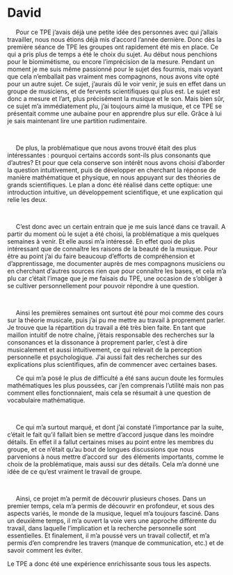 # David

<p>&nbsp;&nbsp;&nbsp;&nbsp;
	Pour ce TPE j’avais déjà une petite idée des personnes avec qui j’allais travailler, nous nous étions déjà mis d’accord l’année dernière. Donc dès la première séance de TPE les groupes ont rapidement été mis en place. Ce qui a pris plus de temps a été le choix du sujet. Au début nous penchions pour le biomimétisme, ou encore l’imprécision de la mesure. Pendant un moment je me suis même passionné pour le sujet des fourmis, mais voyant que cela n’emballait pas vraiment mes compagnons, nous avons vite opté pour un autre sujet. Ce sujet, j’aurais dû le voir venir, je suis en effet dans un groupe de musiciens, et de fervents scientifiques qui plus est. Le sujet est donc a mesure et l’art, plus précisément la musique et le son. Mais bien sûr, ce sujet m’a immédiatement plu, j’ai toujours aimé la musique, et ce TPE se présentait comme une aubaine pour en apprendre plus sur elle. Grâce à lui je sais maintenant lire une partition rudimentaire.
</p>
<p>
	<strong>
		<strong>
			 
		</strong>
	</strong>
</p>
<p>&nbsp;&nbsp;&nbsp;&nbsp;
	De plus, la problématique que nous avons trouvé était des plus intéressantes : pourquoi certains accords sont-ils plus consonants que d’autres? Et pour que cela conserve son intérêt nous avons choisi d’aborder la question intuitivement, puis de développer en cherchant la réponse de manière mathématique et physique, en nous appuyant sur des théories de grands scientifiques. Le plan a donc été réalisé dans cette optique: une introduction intuitive, un développement scientifique, et une explication qui relie les deux.
</p>
<p>
	<strong>
		<strong>
			 
		</strong>
	</strong>
</p>
<p>&nbsp;&nbsp;&nbsp;&nbsp;
	C’est donc avec un certain entrain que je me suis lancé dans ce travail. A partir du moment où le sujet a été choisi, la problématique a mis quelques semaines à venir. Et elle aussi m’a intéressé. En effet quoi de plus intéressant que de connaître les raisons de la beauté de la musique. Pour être au point j’ai du faire beaucoup d’efforts de compréhension et d’apprentissage, me documenter auprès de mes compagnons musiciens ou en cherchant d’autres sources rien que pour connaître les bases, et cela m’a plu car c’était l’image que je me faisais du TPE, une occasion de s’obliger à se cultiver personnellement pour pouvoir répondre à une question.
</p>
<p>
	<strong>
		<strong>
			 
		</strong>
	</strong>
</p>
<p>&nbsp;&nbsp;&nbsp;&nbsp;
	Ainsi les premières semaines ont surtout été pour moi comme des cours sur la théorie musicale, puis j’ai pu me mettre au travail à proprement parler. Je trouve que la répartition du travail a été très bien faite. En tant que maillon intuitif de notre chaîne, j’étais responsable des recherches sur la consonances et la dissonance à proprement parler, c’est à dire musicalement et aussi intuitivement, ce qui relevait de la perception personnelle et psychologique. J’ai aussi fait des recherches sur des explications plus scientifiques, afin de commencer avec certaines bases.
</p>
<p>&nbsp;&nbsp;&nbsp;&nbsp;
	Ce qui m’a posé le plus de difficulté a été sans aucun doute les formules mathématiques les plus poussées, car j’en comprenais l’utilité mais non pas comment elles fonctionnaient, mais cela se résumait à une question de vocabulaire mathématique.
</p>
<p>
	<strong>
		<strong>
			 
		</strong>
	</strong>
</p>
<p>&nbsp;&nbsp;&nbsp;&nbsp;
	Ce qui m’a surtout marqué, et dont j’ai constaté l’importance par la suite, c’était le fait qu’il fallait bien se mettre d’accord jusque dans les moindre détails. En effet il a fallut certaines mises au point entre les membres du groupe, et ce n’était qu’au bout de longues discussions que nous parvenions à nous mettre d’accord sur  des éléments importants, comme le choix de la problématique, mais aussi sur des détails. Cela m’a donné une idée de ce qu’est vraiment le travail de groupe.
</p>
<p>
	<strong>
		<strong>
			 
		</strong>
	</strong>
</p>
<p>&nbsp;&nbsp;&nbsp;&nbsp;
	Ainsi, ce projet m’a permit de découvrir plusieurs choses. Dans un premier temps, cela m’a permis de découvrir en profondeur, et sous des aspects variés, le monde de la musique, lequel m’a toujours fasciné. Dans un deuxième temps, il m’a ouvert la voie vers une approche différente du travail, dans laquelle l’implication et la recherche personnelle sont essentielles. Et finalement, il m’a poussé vers un travail collectif, et m’a permis d’en comprendre les travers (manque de communication, etc.) et de savoir comment les éviter.
</p>
<p>
	Le TPE a donc été une expérience enrichissante sous tous les aspects.
</p>
<p>
	 
</p>
